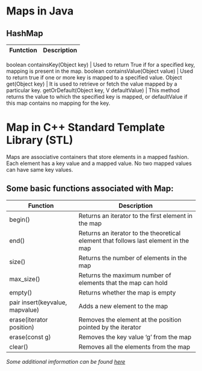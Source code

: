 # Maps in Java

## HashMap

Funtction | Description
----|--------

boolean containsKey(Object key) |  Used to return True if for a specified key, mapping is present in the map.
boolean containsValue(Object value) | Used to return true if one or more key is mapped to a specified value.
Object get(Object key) | It is used to retrieve or fetch the value mapped by a particular key.
getOrDefault(Object key, V defaultValue) |  This method returns the value to which the specified key is mapped, or defaultValue if this map contains no mapping for the key. 

# Map in C++ Standard Template Library (STL)

Maps are associative containers that store elements in a mapped fashion. Each element has a key value and a mapped value. No two mapped values can have same key values.

 
## Some basic functions associated with Map:

Function | Description
------------ | -------------
begin() | Returns an iterator to the first element in the map
end() | Returns an iterator to the theoretical element that follows last element in the map
size() | Returns the number of elements in the map
max_size() | Returns the maximum number of elements that the map can hold
empty() | Returns whether the map is empty
pair insert(keyvalue, mapvalue) | Adds a new element to the map
erase(iterator position) | Removes the element at the position pointed by the iterator
erase(const g) | Removes the key value ‘g’ from the map
clear() | Removes all the elements from the map



*Some additional imformation can be found [here](https://www.geeksforgeeks.org/map-associative-containers-the-c-standard-template-library-stl/)*


